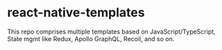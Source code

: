 # react-native-templates
This repo comprises multiple templates based on JavaScript/TypeScript, State mgmt like Redux, Apollo GraphQL, Recoil, and so on.
